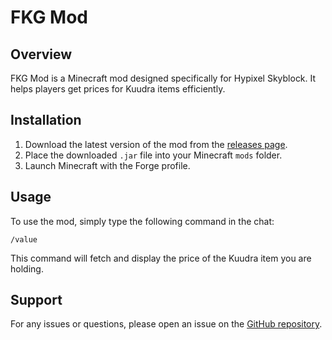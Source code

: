 # FKG Mod

## Overview

FKG Mod is a Minecraft mod designed specifically for Hypixel Skyblock. It helps players get prices for Kuudra items efficiently.

## Installation

1. Download the latest version of the mod from the [releases page](https://github.com/jeffreywangdev/fkg-mod/releases).
2. Place the downloaded `.jar` file into your Minecraft `mods` folder.
3. Launch Minecraft with the Forge profile.

## Usage

To use the mod, simply type the following command in the chat:

```
/value
```

This command will fetch and display the price of the Kuudra item you are holding.


## Support

For any issues or questions, please open an issue on the [GitHub repository](https://github.com/jeffreywangdev/fkg-mod/issues).
